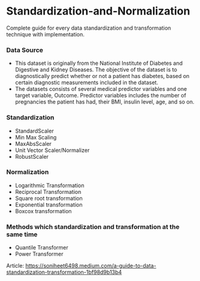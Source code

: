 # Standardization-and-Normalization

Complete guide for every data standardization and transformation technique with implementation.

### Data Source

- This dataset is originally from the National Institute of Diabetes and Digestive and Kidney Diseases. The objective of the dataset is to diagnostically predict whether or not a patient has diabetes, based on certain diagnostic measurements included in the dataset.
- The datasets consists of several medical predictor variables and one target variable, Outcome. Predictor variables includes the number of pregnancies the patient has had, their BMI, insulin level, age, and so on.

### Standardization
- StandardScaler
- Min Max Scaling
- MaxAbsScaler
- Unit Vector Scaler/Normalizer
- RobustScaler

### Normalization
- Logarithmic Transformation
- Reciprocal Transformation
- Square root transformation
- Exponential transformation
- Boxcox transformation

### Methods which standardization and transformation at the same time
- Quantile Transformer
- Power Transformer

Article: https://soniheet6498.medium.com/a-guide-to-data-standardization-transformation-1bf98d9b13b4


